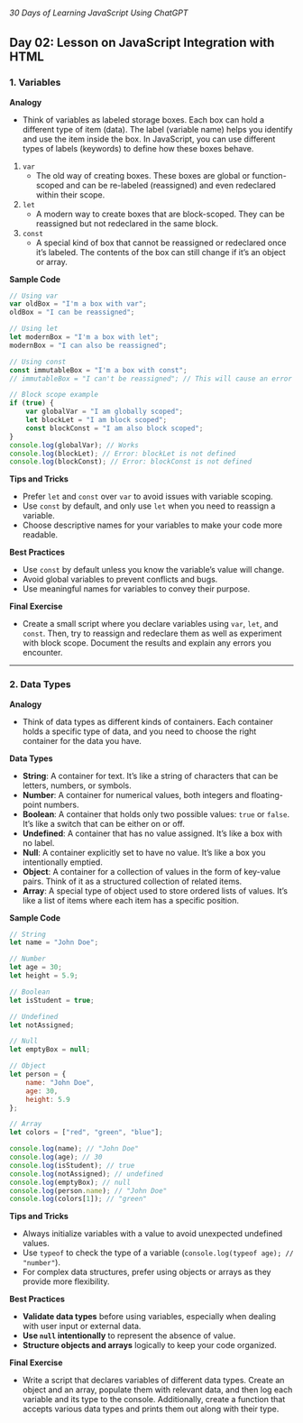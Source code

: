 ###### 30 Days of Learning JavaScript Using ChatGPT
## Day 02: Lesson on JavaScript Integration with HTML
### 1. Variables
**Analogy**
- Think of variables as labeled storage boxes. Each box can hold a different type of item (data). The label (variable name) helps you identify and use the item inside the box. In JavaScript, you can use different types of labels (keywords) to define how these boxes behave.

1. `var`
   - The old way of creating boxes. These boxes are global or function-scoped and can be re-labeled (reassigned) and even redeclared within their scope.
2. `let`
   - A modern way to create boxes that are block-scoped. They can be reassigned but not redeclared in the same block.
3. `const`
   - A special kind of box that cannot be reassigned or redeclared once it’s labeled. The contents of the box can still change if it’s an object or array.

**Sample Code**
```JavaScript
// Using var
var oldBox = "I'm a box with var";
oldBox = "I can be reassigned";

// Using let
let modernBox = "I'm a box with let";
modernBox = "I can also be reassigned";

// Using const
const immutableBox = "I'm a box with const";
// immutableBox = "I can't be reassigned"; // This will cause an error

// Block scope example
if (true) {
    var globalVar = "I am globally scoped";
    let blockLet = "I am block scoped";
    const blockConst = "I am also block scoped";
}
console.log(globalVar); // Works
console.log(blockLet); // Error: blockLet is not defined
console.log(blockConst); // Error: blockConst is not defined
```

**Tips and Tricks**

- Prefer `let` and `const` over `var` to avoid issues with variable scoping.
- Use `const` by default, and only use `let` when you need to reassign a variable.
- Choose descriptive names for your variables to make your code more readable.


**Best Practices**
- Use `const` by default unless you know the variable’s value will change.
- Avoid global variables to prevent conflicts and bugs.
- Use meaningful names for variables to convey their purpose.

**Final Exercise**
- Create a small script where you declare variables using `var`, `let`, and `const`. Then, try to reassign and redeclare them as well as experiment with block scope.
Document the results and explain any errors you encounter.

---

### 2. Data Types
**Analogy**
- Think of data types as different kinds of containers. Each container holds a specific type of data, and you need to choose the right container for the data you have.

**Data Types**
- **String**: A container for text. It’s like a string of characters that can be letters, numbers, or symbols.
- **Number**: A container for numerical values, both integers and floating-point numbers.
- **Boolean**: A container that holds only two possible values: `true` or `false`. It’s like a switch that can be either on or off.
- **Undefined**: A container that has no value assigned. It’s like a box with no label.
- **Null**: A container explicitly set to have no value. It’s like a box you intentionally emptied.
- **Object**: A container for a collection of values in the form of key-value pairs. Think of it as a structured collection of related items.
- **Array**: A special type of object used to store ordered lists of values. It’s like a list of items where each item has a specific position.

**Sample Code**
```JavaScript
// String
let name = "John Doe";

// Number
let age = 30;
let height = 5.9;

// Boolean
let isStudent = true;

// Undefined
let notAssigned;

// Null
let emptyBox = null;

// Object
let person = {
    name: "John Doe",
    age: 30,
    height: 5.9
};

// Array
let colors = ["red", "green", "blue"];

console.log(name); // "John Doe"
console.log(age); // 30
console.log(isStudent); // true
console.log(notAssigned); // undefined
console.log(emptyBox); // null
console.log(person.name); // "John Doe"
console.log(colors[1]); // "green"
```

**Tips and Tricks**
- Always initialize variables with a value to avoid unexpected undefined values.
- Use `typeof` to check the type of a variable (`console.log(typeof age); // "number"`).
- For complex data structures, prefer using objects or arrays as they provide more flexibility.

**Best Practices**
- **Validate data types** before using variables, especially when dealing with user input or external data.
- **Use `null` intentionally** to represent the absence of value.
- **Structure objects and arrays** logically to keep your code organized.

**Final Exercise**
- Write a script that declares variables of different data types. Create an object and an array, populate them with relevant data, and then log each variable and its type to the console. Additionally, create a function that accepts various data types and prints them out along with their type.